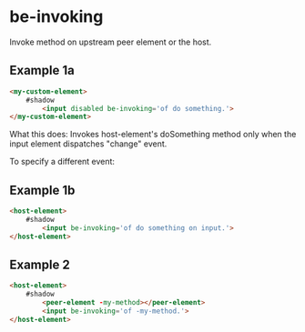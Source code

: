 # be-invoking

Invoke method on upstream peer element or the host.

## Example 1a

```html
<my-custom-element>
    #shadow
        <input disabled be-invoking='of do something.'>
</my-custom-element>
```

What this does:  Invokes host-element's doSomething method only when the input element dispatches "change" event.

To specify a different event:

## Example 1b

```html
<host-element>
    #shadow
        <input be-invoking='of do something on input.'>
</host-element>
```

## Example 2

```html
<host-element>
    #shadow
        <peer-element -my-method></peer-element>
        <input be-invoking='of -my-method.'>
</host-element>
```